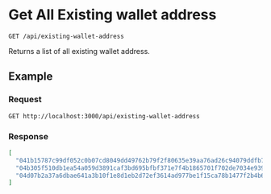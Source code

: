 # Get All Existing wallet address

    GET /api/existing-wallet-address
    
Returns a list of all existing wallet address.

## Example
### Request

    GET http://localhost:3000/api/existing-wallet-address

### Response
``` json
[
  "041b15787c99df052c0b07cd8049dd49762b79f2f80635e39aa76ad26c94079ddfb77cc7100c9df1c0497dd52409f71190b81fe8c839f5a8f3ea2d79b780f59919",
  "04b305f510db1ea54a059d3891caf3bd695bfbf371e7f4b1865701f702de7034e9397689568691e249383fc92ab7cd311c137f5e7ac52575e5626c46ccb10c6f46",
  "04d07b2a37a6dbae641a3b10f1e8d1eb2d72ef3614ad977be1f15ca78b1477f2b4b67d33412b9d29ec67df2c8da03ee25b3a5c1e7ce7be3e33e1f2a47091a58e84"
]
```

